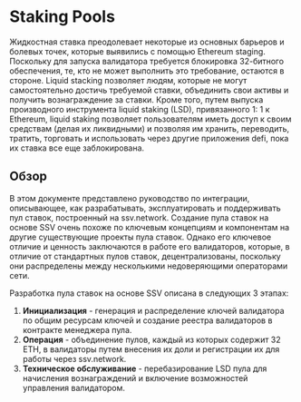 # Staking Pools

Жидкостная ставка преодолевает некоторые из основных барьеров и болевых точек, которые выявились с помощью Ethereum
staging. Поскольку для запуска валидатора требуется блокировка 32-битного обеспечения, те, кто не может выполнить это
требование, остаются в стороне. Liquid stacking позволяет людям, которые не могут самостоятельно достичь требуемой
ставки, объединить свои активы и получить вознаграждение за ставки. Кроме того, путем выпуска производного инструмента
liquid staking (LSD), привязанного 1: 1 к Ethereum, liquid staking позволяет пользователям иметь доступ к своим
средствам (делая их ликвидными) и позволяя им хранить, переводить, тратить, торговать и использовать через другие
приложения defi, пока их ставка все еще заблокирована.

## Обзор

В этом документе представлено руководство по интеграции, описывающее, как разрабатывать, эксплуатировать и поддерживать
пул ставок, построенный на ssv.network. Создание пула ставок на основе SSV очень похоже по ключевым концепциям и
компонентам на другие существующие проекты пула ставок. Однако его ключевое отличие и ценность заключаются в работе его
валидаторов, которые, в отличие от стандартных пулов ставок, децентрализованы, поскольку они распределены между
несколькими недоверяющими операторами сети.

Разработка пула ставок на основе SSV описана в следующих 3 этапах:

1. **Инициализация** - генерация и распределение ключей валидатора по общим ресурсам ключей и создание реестра
   валидаторов в контракте менеджера пула.
2. **Операция** - объединение пулов, каждый из которых содержит 32 ETH, в валидаторы путем внесения их доли и
   регистрации их для работы через ssv.network.
3. **Техническое обслуживание**  - перебазирование LSD пула для начисления вознаграждений и включение возможностей
   управления валидатором.
